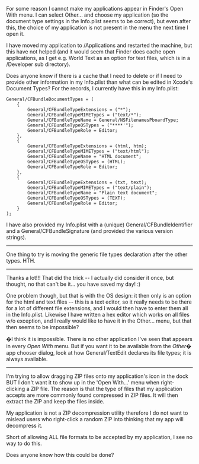 For some reason I cannot make my applications appear in Finder's Open With menu. I can select Other... and choose my application (so the document type settings in the Info.plist seems to be correct), but even after this, the choice of my application is not present in the menu the next time I open it.

I have moved my application to /Applications and restarted the machine, but this have not helped (and it would seem that Finder does cache open applications, as I get e.g. World Text as an option for text files, which is in a /Developer sub directory).

Does anyone know if there is a cache that I need to delete or if I need to provide other information in my Info.plist than what can be edited in Xcode's Document Types? For the records, I currently have this in my Info.plist:
    
    General/CFBundleDocumentTypes = (
        {
            General/CFBundleTypeExtensions = ("*");
            General/CFBundleTypeMIMETypes = ("text/*");
            General/CFBundleTypeName = General/NSFilenamesPboardType;
            General/CFBundleTypeOSTypes = ("****'");
            General/CFBundleTypeRole = Editor;
        },
        {
            General/CFBundleTypeExtensions = (html, htm);
            General/CFBundleTypeMIMETypes = ("text/html");
            General/CFBundleTypeName = "HTML document";
            General/CFBundleTypeOSTypes = (HTML);
            General/CFBundleTypeRole = Editor;
        },
        {
            General/CFBundleTypeExtensions = (txt, text);
            General/CFBundleTypeMIMETypes = ("text/plain");
            General/CFBundleTypeName = "Plain text document";
            General/CFBundleTypeOSTypes = (TEXT);
            General/CFBundleTypeRole = Editor;
        }
    );

I have also provided my Info.plist with a (unique)     General/CFBundleIdentifier and a     General/CFBundleSignature (and provided the various version strings).

----

One thing to try is moving the generic file types declaration after the other types. HTH.

----

Thanks a lot!!! That did the trick -- I actually did consider it once, but thought, no that can't be it... you have saved my day! :)

One problem though, but that is with the OS design: it then only is an option for the html and text files -- this is a text editor, so it really needs to be there for a lot of different file extensions, and I would then have to enter them all in the Info.plist. Likewise I have written a hex editor which works on all files w/o exception, and I really would like to have it in the Other... menu, but that then seems to be impossible?

�I think it is impossible. There is no other application I've seen that appears in every *Open With* menu. But if you want it to be available from the *Other�* app chooser dialog, look at how General/TextEdit declares its file types; it is always available.

----

I'm trying to allow dragging ZIP files onto my application's icon in the dock BUT I don't want it to show up in the 'Open With...' menu when right-clicking a ZIP file. 
The reason is that the type of files that my application accepts are more commonly found compressed in ZIP files. It will then extract the ZIP and keep the files inside.

My application is not a ZIP decompression utility therefore I do not want to mislead users who right-click a random ZIP into thinking that my app will decompress it.

Short of allowing ALL file formats to be accepted by my application, I see no way to do this.

Does anyone know how this could be done?